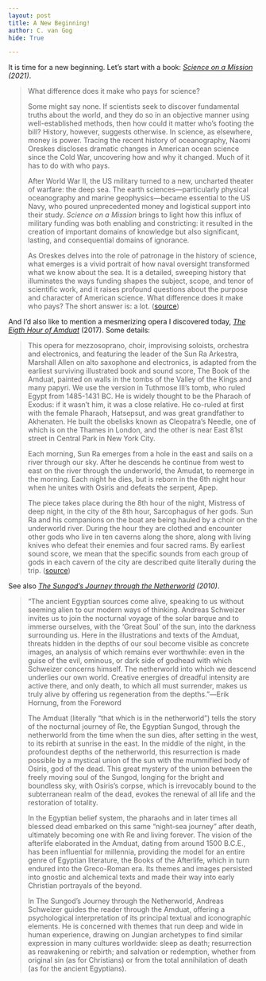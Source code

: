 ```yaml
---
layout: post
title: A New Beginning!
author: C. van Gog
hide: True

---
```


<p>It is time for a new beginning. Let’s start with a book: <i><a href="https://book4you.org/book/12636258/55f572">Science on a Mission</a> (2021)</i>.</p>
<blockquote>
<p>What difference does it make who pays for science?</p>
<p>Some might say none. If scientists seek to discover fundamental truths about the world, and they do so in an objective manner using well-established methods, then how could it matter who’s footing the bill? History, however, suggests otherwise. In science, as elsewhere, money is power. Tracing the recent history of oceanography, Naomi Oreskes discloses dramatic changes in American ocean science since the Cold War, uncovering how and why it changed. Much of it has to do with who pays.</p>
<p>After World War II, the US military turned to a new, uncharted theater of warfare: the deep sea. The earth sciences—particularly physical oceanography and marine geophysics—became essential to the US Navy, who poured unprecedented money and logistical support into their study. <em>Science on a Mission</em> brings to light how this influx of military funding was both enabling and constricting: it resulted in the creation of important domains of knowledge but also significant, lasting, and consequential domains of ignorance.</p>
<p>As Oreskes delves into the role of patronage in the history of science, what emerges is a vivid portrait of how naval oversight transformed what we know about the sea. It is a detailed, sweeping history that illuminates the ways funding shapes the subject, scope, and tenor of scientific work, and it raises profound questions about the purpose and character of American science. What difference does it make who pays? The short answer is: a lot. (<a href="https://www.amazon.com/Science-Mission-Military-Funding-Shaped/dp/022673238X">source</a>)</p>
</blockquote>
<p>And I’d also like to mention a mesmerizing opera I discovered today, <a href="https://www.youtube.com/watch?v=Se9cBFbLDJc"><i>The Eigth Hour of Amduat</i></a> (2017). Some details:</p>
<blockquote>
<p>This opera for mezzosoprano, choir, improvising soloists, orchestra and electronics, and featuring the leader of the Sun Ra Arkestra, Marshall Allen on alto saxophone and electronics, is adapted from the earliest surviving illustrated book and sound score, The Book of the Amduat, painted on walls in the tombs of the Valley of the Kings and many papyri. We use the version in Tuthmose III’s tomb, who ruled Egypt from 1485-1431 BC. He is widely thought to be the Pharaoh of Exodus: if it wasn’t him, it was a close relative. He co-ruled at first with the female Pharaoh, Hatsepsut, and was great grandfather to Akhenaten. He built the obelisks known as Cleopatra’s Needle, one of which is on the Thames in London, and the other is near East 81st street in Central Park in New York City.</p>
<p>Each morning, Sun Ra emerges from a hole in the east and sails on a river through our sky. After he descends he continue from west to east on the river through the underworld, the Amudat, to reemerge in the morning. Each night he dies, but is reborn in the 6th night hour when he unites with Osiris and defeats the serpent, Apep.</p>
<p>The piece takes place during the 8th hour of the night, Mistress of deep night, in the city of the 8th hour, Sarcophagus of her gods. Sun Ra and his companions on the boat are being hauled by a choir on the underworld river. During the hour they are clothed and encounter other gods who live in ten caverns along the shore, along with living knives who defeat their enemies and four sacred rams. By earliest sound score, we mean that the specific sounds from each group of gods in each cavern of the city are described quite literally during the trip. (<a href="https://davesoldier.bandcamp.com/album/the-eight-hour-of-amduat">source</a>)</p>
</blockquote>
<p>See also <i><a href="https://book4you.org/book/3493357/6165a3">The Sungod’s Journey through the Netherworld</a> (2010)</i>.</p>
<blockquote>
<p>“The ancient Egyptian sources come alive, speaking to us without seeming alien to our modern ways of thinking. Andreas Schweizer invites us to join the nocturnal voyage of the solar barque and to immerse ourselves, with the ‘Great Soul’ of the sun, into the darkness surrounding us. Here in the illustrations and texts of the Amduat, threats hidden in the depths of our soul become visible as concrete images, an analysis of which remains ever worthwhile: even in the guise of the evil, ominous, or dark side of godhead with which Schweizer concerns himself. The netherworld into which we descend underlies our own world. Creative energies of dreadful intensity are active there, and only death, to which all must surrender, makes us truly alive by offering us regeneration from the depths.”―Erik Hornung, from the Foreword</p>
<p>The Amduat (literally “that which is in the netherworld”) tells the story of the nocturnal journey of Re, the Egyptian Sungod, through the netherworld from the time when the sun dies, after setting in the west, to its rebirth at sunrise in the east. In the middle of the night, in the profoundest depths of the netherworld, this resurrection is made possible by a mystical union of the sun with the mummified body of Osiris, god of the dead. This great mystery of the union between the freely moving soul of the Sungod, longing for the bright and boundless sky, with Osiris’s corpse, which is irrevocably bound to the subterranean realm of the dead, evokes the renewal of all life and the restoration of totality.</p>
<p>In the Egyptian belief system, the pharaohs and in later times all blessed dead embarked on this same “night-sea journey” after death, ultimately becoming one with Re and living forever. The vision of the afterlife elaborated in the Amduat, dating from around 1500 B.C.E., has been influential for millennia, providing the model for an entire genre of Egyptian literature, the Books of the Afterlife, which in turn endured into the Greco-Roman era. Its themes and images persisted into gnostic and alchemical texts and made their way into early Christian portrayals of the beyond.</p>
<p>In The Sungod’s Journey through the Netherworld, Andreas Schweizer guides the reader through the Amduat, offering a psychological interpretation of its principal textual and iconographic elements. He is concerned with themes that run deep and wide in human experience, drawing on Jungian archetypes to find similar expression in many cultures worldwide: sleep as death; resurrection as reawakening or rebirth; and salvation or redemption, whether from original sin (as for Christians) or from the total annihilation of death (as for the ancient Egyptians).</p>
</blockquote>
